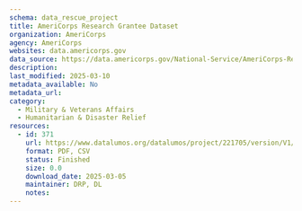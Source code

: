 ```yaml
---
schema: data_rescue_project 
title: AmeriCorps Research Grantee Dataset
organization: AmeriCorps
agency: AmeriCorps
websites: data.americorps.gov
data_source: https://data.americorps.gov/National-Service/AmeriCorps-Research-Grantee-Dataset/hznm-uizi
description: 
last_modified: 2025-03-10
metadata_available: No
metadata_url: 
category:
  - Military & Veterans Affairs 
  - Humanitarian & Disaster Relief 
resources:
  - id: 371
    url: https://www.datalumos.org/datalumos/project/221705/version/V1/view
    format: PDF, CSV
    status: Finished
    size: 0.0
    download_date: 2025-03-05
    maintainer: DRP, DL
    notes: 
---
```

